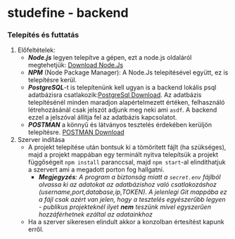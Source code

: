 # studefine - backend

### Telepítés és futtatás
1. Előfeltételek:
   - ***Node.js*** legyen telepítve a gépen, ezt a node.js oldaláról megtehetjük: [Download Node.Js](https://nodejs.org/en/download)
   - ***NPM*** (Node Package Manager): A Node.Js telepítésével együtt, ez is telepítésre kerül.
   - ***PostgreSQL***-t is telepítenünk kell ugyan is a backend lokális psql adatbázisra csatlakozik:[PostgreSql Download](https://www.postgresql.org/download/). Az adatbázis telepítésénél minden maradjon alapértelmezett értéken, felhasználó létrehozásánál csak jelszót adjunk meg neki ami `asdf`. A backend ezzel a jelszóval állítja fel az adatbázis kapcsolatot.
   - ***POSTMAN*** a könnyű és látványos tesztelés érdekében kerüljön telepítésre. [POSTMAN Download](https://www.postman.com/downloads/)
2. Szerver indítása
   - A projekt telepítése után bontsuk ki a tömörített fájlt (ha szükséges), majd a projekt mappában egy terminált nyitva telepítsük a projekt függőségeit `npm install` paranccsal, majd `npm start`-al elindíthatjuk a szervert ami a megadott porton fog hallgatni.
     - *__Megjegyzés__: A program a biztonság miatt a `secret.env` fájlból olvassa ki az adatokat az adatbázishoz való csatlakozáshoz (username,port,database,ip,TOKEN). A jelenlegi Git mappába ez a fájl csak azért van jelen, hogy a tesztelés egyészerűbb legyen - publikus projekteknél ilyet __nem__ teszünk mivel egyszerűen hozzáférhetnek ezáltal az adatainkhoz*
   - Ha a szerver sikeresen elindult akkor a konzolban értesítést kapunk erről.